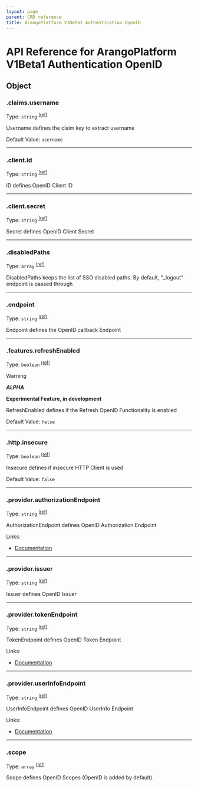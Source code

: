 ```yaml
---
layout: page
parent: CRD reference
title: ArangoPlatform V1Beta1 Authentication OpenID
---
```


# API Reference for ArangoPlatform V1Beta1 Authentication OpenID

## Object

### .claims.username

Type: `string` <sup>[\[ref\]](https://github.com/arangodb/kube-arangodb/blob/1.3.1/pkg/apis/platform/v1beta1/authentication/openid.go#L254)</sup>

Username defines the claim key to extract username

Default Value: `username`

***

### .client.id

Type: `string` <sup>[\[ref\]](https://github.com/arangodb/kube-arangodb/blob/1.3.1/pkg/apis/platform/v1beta1/authentication/openid.go#L229)</sup>

ID defines OpenID Client ID

***

### .client.secret

Type: `string` <sup>[\[ref\]](https://github.com/arangodb/kube-arangodb/blob/1.3.1/pkg/apis/platform/v1beta1/authentication/openid.go#L232)</sup>

Secret defines OpenID Client Secret

***

### .disabledPaths

Type: `array` <sup>[\[ref\]](https://github.com/arangodb/kube-arangodb/blob/1.3.1/pkg/apis/platform/v1beta1/authentication/openid.go#L67)</sup>

DisabledPaths keeps the list of SSO disabled paths. By default, "_logout" endpoint is passed through

***

### .endpoint

Type: `string` <sup>[\[ref\]](https://github.com/arangodb/kube-arangodb/blob/1.3.1/pkg/apis/platform/v1beta1/authentication/openid.go#L61)</sup>

Endpoint defines the OpenID callback Endpoint

***

### .features.refreshEnabled

Type: `boolean` <sup>[\[ref\]](https://github.com/arangodb/kube-arangodb/blob/1.3.1/pkg/apis/platform/v1beta1/authentication/openid.go#L240)</sup>

> [!WARNING]
> ***ALPHA***
> 
> **Experimental Feature, in development**

RefreshEnabled defines if the Refresh OpenID Functionality is enabled

Default Value: `false`

***

### .http.insecure

Type: `boolean` <sup>[\[ref\]](https://github.com/arangodb/kube-arangodb/blob/1.3.1/pkg/apis/platform/v1beta1/authentication/openid.go#L185)</sup>

Insecure defines if insecure HTTP Client is used

Default Value: `false`

***

### .provider.authorizationEndpoint

Type: `string` <sup>[\[ref\]](https://github.com/arangodb/kube-arangodb/blob/1.3.1/pkg/apis/platform/v1beta1/authentication/openid.go#L216)</sup>

AuthorizationEndpoint defines OpenID Authorization Endpoint

Links:
* [Documentation](https://www.ibm.com/docs/en/was-liberty/base?topic=connect-openid-endpoint-urls#rwlp_oidc_endpoint_urls__auth_endpoint__title__1)

***

### .provider.issuer

Type: `string` <sup>[\[ref\]](https://github.com/arangodb/kube-arangodb/blob/1.3.1/pkg/apis/platform/v1beta1/authentication/openid.go#L210)</sup>

Issuer defines OpenID Issuer

***

### .provider.tokenEndpoint

Type: `string` <sup>[\[ref\]](https://github.com/arangodb/kube-arangodb/blob/1.3.1/pkg/apis/platform/v1beta1/authentication/openid.go#L220)</sup>

TokenEndpoint defines OpenID Token Endpoint

Links:
* [Documentation](https://www.ibm.com/docs/en/was-liberty/base?topic=connect-openid-endpoint-urls#rwlp_oidc_endpoint_urls__token_endpoint__title__1)

***

### .provider.userInfoEndpoint

Type: `string` <sup>[\[ref\]](https://github.com/arangodb/kube-arangodb/blob/1.3.1/pkg/apis/platform/v1beta1/authentication/openid.go#L224)</sup>

UserInfoEndpoint defines OpenID UserInfo Endpoint

Links:
* [Documentation](https://www.ibm.com/docs/en/was-liberty/base?topic=connect-openid-endpoint-urls#rwlp_oidc_endpoint_urls__userinfo_endpoint__title__1)

***

### .scope

Type: `array` <sup>[\[ref\]](https://github.com/arangodb/kube-arangodb/blob/1.3.1/pkg/apis/platform/v1beta1/authentication/openid.go#L64)</sup>

Scope defines OpenID Scopes (OpenID is added by default).

